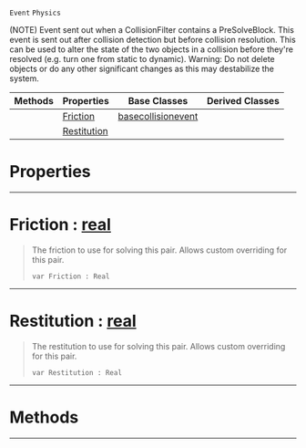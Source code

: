  `Event` `Physics`



(NOTE) Event sent out when a CollisionFilter contains a PreSolveBlock. This event is sent out after collision detection but before collision resolution. This can be used to alter the state of the two objects in a collision before they're resolved (e.g. turn one from static to dynamic). Warning: Do not delete objects or do any other significant changes as this may destabilize the system.

|Methods|Properties|Base Classes|Derived Classes|
|---|---|---|---|
| |[ Friction](https://github.com/zeroengineteam/ZeroDocs/blob/master/code_reference/class_reference/presolveevent.markdown#friction-zero-engine-doc)|[basecollisionevent](https://github.com/zeroengineteam/ZeroDocs/blob/master/code_reference/class_reference/basecollisionevent.markdown)| |
| |[ Restitution](https://github.com/zeroengineteam/ZeroDocs/blob/master/code_reference/class_reference/presolveevent.markdown#restitution-zero-engine)| | |


 #  Properties


---  
 #  Friction : [real](https://github.com/zeroengineteam/ZeroDocs/blob/master/code_reference/nada_base_types/real.markdown)

> The friction to use for solving this pair. Allows custom overriding for this pair.
> ``` lang=cpp, name=Nada
> var Friction : Real


---  
 #  Restitution : [real](https://github.com/zeroengineteam/ZeroDocs/blob/master/code_reference/nada_base_types/real.markdown)

> The restitution to use for solving this pair. Allows custom overriding for this pair.
> ``` lang=cpp, name=Nada
> var Restitution : Real


---  
 #  Methods


---  
 

 